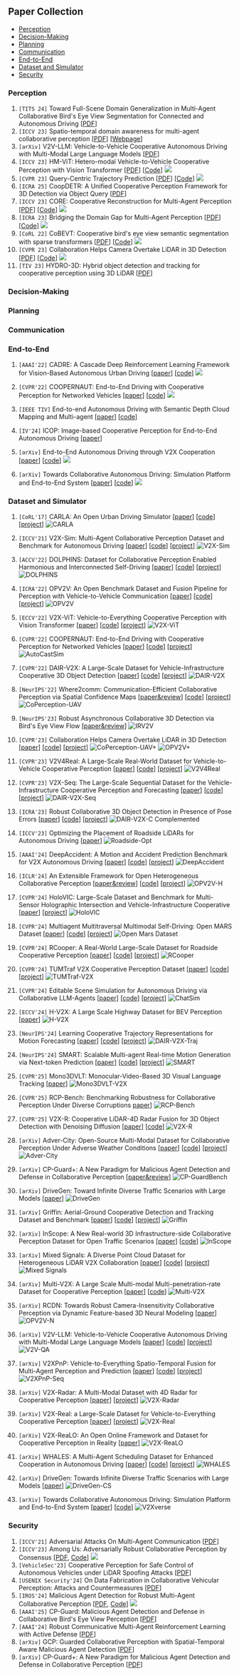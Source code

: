 ## Paper Collection

- [Perception](papers.md#perception)
- [Decision-Making](papers.md#decision-making)
- [Planning](papers.md#planning)
- [Communication](papers.md#communication)
- [End-to-End](papers.md#end-to-end)
- [Dataset and Simulator](papers.md#dataset-and-simulator)
- [Security](papers.md#security)

### Perception
1. `[TITS 24]` Toward Full-Scene Domain Generalization in Multi-Agent Collaborative Bird's Eye View Segmentation for Connected and Autonomous Driving [[PDF](https://ieeexplore.ieee.org/abstract/document/10779389)]
2. `[ICCV 23]` Spatio-temporal domain awareness for multi-agent collaborative perception [[PDF](https://openaccess.thecvf.com/content/ICCV2023/papers/Yang_Spatio-Temporal_Domain_Awareness_for_Multi-Agent_Collaborative_Perception_ICCV_2023_paper.pdf)] [[Webpage](https://ydk122024.github.io/SCOPE/)]
3. `[arXiv]` V2V-LLM: Vehicle-to-Vehicle Cooperative Autonomous Driving with Multi-Modal Large Language Models [[PDF](https://arxiv.org/pdf/2502.09980)]
4. `[ICCV 23]` HM-ViT: Hetero-modal Vehicle-to-Vehicle Cooperative Perception with Vision Transformer [[PDF](https://openaccess.thecvf.com/content/ICCV2023/papers/Xiang_HM-ViT_Hetero-Modal_Vehicle-to-Vehicle_Cooperative_Perception_with_Vision_Transformer_ICCV_2023_paper.pdf)] [[Code](https://github.com/XHwind/HM-ViT)] ![](https://img.shields.io/github/stars/XHwind/HM-ViT.svg?style=social&label=Star&maxAge=2592000)
5. `[CVPR 23]` Query-Centric Trajectory Prediction [[PDF](https://openaccess.thecvf.com/content/CVPR2023/papers/Zhou_Query-Centric_Trajectory_Prediction_CVPR_2023_paper.pdf)] [[Code](https://github.com/ZikangZhou/QCNet)] ![](https://img.shields.io/github/stars/ZikangZhou/QCNet.svg?style=social&label=Star&maxAge=2592000)
6. `[ICRA 25]` CoopDETR: A Unified Cooperative Perception Framework for 3D Detection via Object Query [[PDF](https://arxiv.org/pdf/2502.19313)]
7. `[ICCV 23]` CORE: Cooperative Reconstruction for Multi-Agent Perception [[PDF](https://openaccess.thecvf.com/content/ICCV2023/papers/Wang_CORE_Cooperative_Reconstruction_for_Multi-Agent_Perception_ICCV_2023_paper.pdf)] [[Code](https://github.com/zllxot/CORE)] ![](https://img.shields.io/github/stars/zllxot/CORE.svg?style=social&label=Star&maxAge=2592000)
8. `[ICRA 23]` Bridging the Domain Gap for Multi-Agent Perception [[PDF](https://ieeexplore.ieee.org/stamp/stamp.jsp?tp=&arnumber=10160871)] [[Code](https://github.com/DerrickXuNu/MPDA)] ![](https://img.shields.io/github/stars/DerrickXuNu/MPDA.svg?style=social&label=Star&maxAge=2592000)
9. `[CoRL 22]` CoBEVT: Cooperative bird's eye view semantic segmentation with sparse transformers [[PDF](https://arxiv.org/pdf/2207.02202)] [[Code](https://github.com/DerrickXuNu/CoBEVT)] ![](https://img.shields.io/github/stars/DerrickXuNu/CoBEVT.svg?style=social&label=Star&maxAge=2592000)
10. `[CVPR 23]` Collaboration Helps Camera Overtake LiDAR in 3D Detection [[PDF](https://openaccess.thecvf.com/content/CVPR2023/papers/Hu_Collaboration_Helps_Camera_Overtake_LiDAR_in_3D_Detection_CVPR_2023_paper.pdf)] [[Code](https://github.com/MediaBrain-SJTU/CoCa3D)] ![](https://img.shields.io/github/stars/MediaBrain-SJTU/CoCa3D.svg?style=social&label=Star&maxAge=2592000)
11. `[TIV 23]` HYDRO-3D: Hybrid object detection and tracking for cooperative perception using 3D LiDAR [[PDF](https://ieeexplore.ieee.org/stamp/stamp.jsp?arnumber=10148929)]


### Decision-Making

### Planning

### Communication

### End-to-End

1. `[AAAI'22]` CADRE: A Cascade Deep Reinforcement Learning Framework for Vision-Based Autonomous Urban Driving [[paper](https://arxiv.org/abs/2202.08557)] [[code](https://github.com/BIT-MCS/Cadre.git)] ![](https://img.shields.io/github/stars/BIT-MCS/Cadre.svg?style=social&label=Star&maxAge=2592000)

2. `[CVPR'22]` COOPERNAUT: End-to-End Driving with Cooperative Perception for Networked Vehicles [[paper](https://arxiv.org/abs/2205.02222)] [[code](https://github.com/UT-Austin-RPL/Coopernaut.git)] ![](https://img.shields.io/github/stars/UT-Austin-RPL/Coopernaut.svg?style=social&label=Star&maxAge=2592000)

3. `[IEEE TIV]` End-to-end Autonomous Driving with Semantic Depth Cloud Mapping and Multi-agent [[paper](https://doi.org/10.1109/TIV.2022.3185303)] [[code](https://github.com/oskarnatan/end-to-end-driving)]

4. `[IV'24]` ICOP: Image-based Cooperative Perception for End-to-End Autonomous Driving [[paper](https://ieeexplore.ieee.org/abstract/document/10588825)]

5. `[arXiv]` End-to-End Autonomous Driving through V2X Cooperation [[paper](https://arxiv.org/abs/2404.00717)] [[code](https://github.com/AIR-THU/UniV2X)] ![](https://img.shields.io/github/stars/AIR-THU/UniV2X.svg?style=social&label=Star&maxAge=2592000)

6. `[arXiv]` Towards Collaborative Autonomous Driving: Simulation Platform and End-to-End System [[paper](https://arxiv.org/abs/2404.09496)] [[code](https://github.com/CollaborativePerception/V2Xverse)] ![](https://img.shields.io/github/stars/CollaborativePerception/V2Xverse.svg?style=social&label=Star&maxAge=2592000)

### Dataset and Simulator

1. `[CoRL'17]` CARLA: An Open Urban Driving Simulator [[paper](https://arxiv.org/abs/1711.03938)] [[code](https://github.com/carla-simulator/carla)] [[project](https://carla.org)] ![CARLA](https://img.shields.io/badge/-CARLA-blue)
   
2. `[ICCV'21]` V2X-Sim: Multi-Agent Collaborative Perception Dataset and Benchmark for Autonomous Driving [[paper](https://arxiv.org/abs/2202.08449)] [[code](https://github.com/ai4ce/V2X-Sim)] [[project](https://ai4ce.github.io/V2X-Sim)] ![V2X-Sim](https://img.shields.io/badge/-V2X--Sim-blue)
   
3. `[ACCV'22]` DOLPHINS: Dataset for Collaborative Perception Enabled Harmonious and Interconnected Self-Driving [[paper](https://arxiv.org/abs/2207.07609)] [[code](https://github.com/explosion5/Dolphins)] [[project](https://dolphins-dataset.net)] ![DOLPHINS](https://img.shields.io/badge/-DOLPHINS-blue)
   
4. `[ICRA'22]` OPV2V: An Open Benchmark Dataset and Fusion Pipeline for Perception with Vehicle-to-Vehicle Communication [[paper](https://arxiv.org/abs/2109.07644)] [[code](https://github.com/DerrickXuNu/OpenCOOD)] [[project](https://mobility-lab.seas.ucla.edu/opv2v)] ![OPV2V](https://img.shields.io/badge/-OPV2V-blue)

5. `[ECCV'22]` V2X-ViT: Vehicle-to-Everything Cooperative Perception with Vision Transformer [[paper](https://arxiv.org/abs/2203.10638)] [[code](https://github.com/DerrickXuNu/v2x-vit)] [[project](https://drive.google.com/drive/folders/1r5sPiBEvo8Xby-nMaWUTnJIPK6WhY1B6)] ![V2X-ViT](https://img.shields.io/badge/-V2X--ViT-blue)

6. `[CVPR'22]` COOPERNAUT: End-to-End Driving with Cooperative Perception for Networked Vehicles [[paper](https://ut-austin-rpl.github.io/Coopernaut/)] [[code](https://github.com/UT-Austin-RPL/Coopernaut)] [[project](https://ut-austin-rpl.github.io/Coopernaut/)] ![AutoCastSim](https://img.shields.io/badge/-AutoCastSim-blue)

7. `[CVPR'22]` DAIR-V2X: A Large-Scale Dataset for Vehicle-Infrastructure Cooperative 3D Object Detection [[paper](https://arxiv.org/abs/2204.05575)] [[code](https://github.com/AIR-THU/DAIR-V2X?tab=readme-ov-file)] [[project](https://thudair.baai.ac.cn/index)] ![DAIR-V2X](https://img.shields.io/badge/-DAIR--V2X-blue)
   
8. `[NeurIPS'22]` Where2comm: Communication-Efficient Collaborative Perception via Spatial Confidence Maps [[paper&review](https://openreview.net/forum?id=dLL4KXzKUpS)] [[code](https://github.com/MediaBrain-SJTU/where2comm)] [[project](https://siheng-chen.github.io/dataset/coperception-uav)] ![CoPerception-UAV](https://img.shields.io/badge/-CoPerception--UAV-blue)

9. `[NeurIPS'23]` Robust Asynchronous Collaborative 3D Detection via Bird's Eye View Flow [[paper&review](https://openreview.net/forum?id=UHIDdtxmVS)] ![IRV2V](https://img.shields.io/badge/-IRV2V-blue)

10. `[CVPR'23]` Collaboration Helps Camera Overtake LiDAR in 3D Detection [[paper](https://arxiv.org/abs/2303.13560)] [[code](https://github.com/MediaBrain-SJTU/CoCa3D)] [[project](https://siheng-chen.github.io/dataset/CoPerception+)] ![CoPerception-UAV+](https://img.shields.io/badge/-CoPerception--UAV%2B-blue) ![OPV2V+](https://img.shields.io/badge/-OPV2V%2B-blue)


11. `[CVPR'23]` V2V4Real: A Large-Scale Real-World Dataset for Vehicle-to-Vehicle Cooperative Perception [[paper](https://arxiv.org/abs/2303.07601)] [[code](https://github.com/ucla-mobility/V2V4Real)] [[project](https://mobility-lab.seas.ucla.edu/v2v4real)] ![V2V4Real](https://img.shields.io/badge/-V2V4Real-blue)

12. `[CVPR'23]` V2X-Seq: The Large-Scale Sequential Dataset for the Vehicle-Infrastructure Cooperative Perception and Forecasting [[paper](https://arxiv.org/abs/2305.05938)] [[code](https://github.com/AIR-THU/DAIR-V2X-Seq)] [[project](https://thudair.baai.ac.cn/index)] ![DAIR-V2X-Seq](https://img.shields.io/badge/-DAIR--V2X--Seq-blue)

13. `[ICRA'23]` Robust Collaborative 3D Object Detection in Presence of Pose Errors [[paper](https://arxiv.org/abs/2211.07214)] [[code](https://github.com/yifanlu0227/CoAlign)] [[project](https://siheng-chen.github.io/dataset/dair-v2x-c-complemented)] ![DAIR-V2X-C Complemented](https://img.shields.io/badge/-DAIR--V2X--C-blue)

14. `[ICCV'23]` Optimizing the Placement of Roadside LiDARs for Autonomous Driving [[paper](https://arxiv.org/abs/2310.07247)] ![Roadside-Opt](https://img.shields.io/badge/-Roadside--Opt-blue)

15. `[AAAI'24]` DeepAccident: A Motion and Accident Prediction Benchmark for V2X Autonomous Driving [[paper](https://arxiv.org/abs/2304.01168)] [[code](https://github.com/tianqi-wang1996/DeepAccident)] [[project](https://deepaccident.github.io)] ![DeepAccident](https://img.shields.io/badge/-DeepAccident-blue)

16. `[ICLR'24]` An Extensible Framework for Open Heterogeneous Collaborative Perception [[paper&review](https://openreview.net/forum?id=KkrDUGIASk)] [[code](https://github.com/yifanlu0227/HEAL)] [[project](https://huggingface.co/datasets/yifanlu/OPV2V-H)] ![OPV2V-H](https://img.shields.io/badge/-OPV2V--H-blue)

17. `[CVPR'24]` HoloVIC: Large-Scale Dataset and Benchmark for Multi-Sensor Holographic Intersection and Vehicle-Infrastructure Cooperative [[paper](https://arxiv.org/abs/2403.02640)] [[project](https://holovic.net)] ![HoloVIC](https://img.shields.io/badge/-HoloVIC-blue)

18. `[CVPR'24]` Multiagent Multitraversal Multimodal Self-Driving: Open MARS Dataset [[paper](https://arxiv.org/abs/2406.09383)] [[code](https://github.com/ai4ce/MARS)] [[project](https://ai4ce.github.io/MARS)] ![Open Mars Dataset](https://img.shields.io/badge/-Open%20Mars%20Dataset-blue)

19. `[CVPR'24]` RCooper: A Real-World Large-Scale Dataset for Roadside Cooperative Perception [[paper](https://arxiv.org/abs/2403.10145)] [[code](https://github.com/AIR-THU/DAIR-RCooper)] [[project](https://www.t3caic.com/qingzhen)] ![RCooper](https://img.shields.io/badge/-RCooper-blue)

20. `[CVPR'24]` TUMTraf V2X Cooperative Perception Dataset [[paper](https://arxiv.org/abs/2403.01316)] [[code](https://github.com/tum-traffic-dataset/tum-traffic-dataset-dev-kit)] [[project](https://tum-traffic-dataset.github.io/tumtraf-v2x)] ![TUMTraf-V2X](https://img.shields.io/badge/-TUMTraf--V2X-blue)

21. `[CVPR'24]` Editable Scene Simulation for Autonomous Driving via Collaborative LLM-Agents [[paper](https://arxiv.org/abs/2402.05746)] [[code](https://github.com/yifanlu0227/ChatSim)] [[project](https://yifanlu0227.github.io/ChatSim/)] ![ChatSim](https://img.shields.io/badge/-ChatSim-blue)

22. `[ECCV'24]` H-V2X: A Large Scale Highway Dataset for BEV Perception [[paper](https://eccv2024.ecva.net/virtual/2024/poster/126)] ![H-V2X](https://img.shields.io/badge/-H--V2X-blue)

23. `[NeurIPS'24]` Learning Cooperative Trajectory Representations for Motion Forecasting [[paper](https://arxiv.org/abs/2311.00371)] [[code](https://github.com/AIR-THU/V2X-Graph)] [[project](https://thudair.baai.ac.cn/index)] ![DAIR-V2X-Traj](https://img.shields.io/badge/-DAIR--V2X--Traj-blue)
    
24. `[NeurIPS'24]` SMART: Scalable Multi-agent Real-time Motion Generation via Next-token Prediction [[paper](https://arxiv.org/abs/2405.15677)] [[code](https://github.com/rainmaker22/SMART)] [[project](https://smart-motion.github.io/smart/)] ![SMART](https://img.shields.io/badge/-SMART-blue)

25. `[CVPR'25]` Mono3DVLT: Monocular-Video-Based 3D Visual Language Tracking [[paper](https://cvpr.thecvf.com/Conferences/2025/AcceptedPapers)] ![Mono3DVLT-V2X](https://img.shields.io/badge/-Mono3DVLT--V2X-blue)

26. `[CVPR'25]` RCP-Bench: Benchmarking Robustness for Collaborative Perception Under Diverse Corruptions [paper](https://cvpr.thecvf.com/virtual/2025/poster/34639)] ![RCP-Bench](https://img.shields.io/badge/-RCP--Bench-blue)

27. `[CVPR'25]` V2X-R: Cooperative LiDAR-4D Radar Fusion for 3D Object Detection with Denoising Diffusion [[paper](https://arxiv.org/abs/2411.08402)] [[code](https://github.com/ylwhxht/V2X-R)] ![V2X-R](https://img.shields.io/badge/-V2X--R-blue)

28. `[arXiv]` Adver-City: Open-Source Multi-Modal Dataset for Collaborative Perception Under Adverse Weather Conditions [[paper](https://arxiv.org/abs/2410.06380)] [[code](https://github.com/QUARRG/Adver-City)] [[project](https://labs.cs.queensu.ca/quarrg/datasets/adver-city)] ![Adver-City](https://img.shields.io/badge/-Adver--City-blue)

29. `[arXiv]` CP-Guard+: A New Paradigm for Malicious Agent Detection and Defense in Collaborative Perception [[paper&review](https://openreview.net/forum?id=9MNzHTSDgh)] ![CP-GuardBench](https://img.shields.io/badge/-CP--GuardBench-blue)

30. `[arXiv]` DriveGen: Toward Infinite Diverse Traffic Scenarios with Large Models [[paper](https://arxiv.org/pdf/2503.05808)] ![DriveGen](https://img.shields.io/badge/-DriveGen-blue)

31. `[arXiv]` Griffin: Aerial-Ground Cooperative Detection and Tracking Dataset and Benchmark [[paper](https://arxiv.org/abs/2503.06983)] [[code](https://github.com/wang-jh18-SVM/Griffin)] [[project](https://pan.baidu.com/s/1NDgsuHB-QPRiROV73NRU5g)] ![Griffin](https://img.shields.io/badge/-Griffin-blue)

32. `[arXiv]` InScope: A New Real-world 3D Infrastructure-side Collaborative Perception Dataset for Open Traffic Scenarios [[paper](https://arxiv.org/abs/2407.21581)] [[code](https://github.com/xf-zh/InScope)] ![InScope](https://img.shields.io/badge/-InScope-blue)

33. `[arXiv]` Mixed Signals: A Diverse Point Cloud Dataset for Heterogeneous LiDAR V2X Collaboration [[paper](https://arxiv.org/abs/2502.14156)] [[code](https://github.com/chinitaberrio/Mixed-Signals)] [[project](https://mixedsignalsdataset.cs.cornell.edu)] ![Mixed Signals](https://img.shields.io/badge/-Mixed%20Signals-blue)

34. `[arXiv]` Multi-V2X: A Large Scale Multi-modal Multi-penetration-rate Dataset for Cooperative Perception [[paper](https://arxiv.org/abs/2409.04980)] [[code](https://github.com/RadetzkyLi/Multi-V2X)] ![Multi-V2X](https://img.shields.io/badge/-Multi--V2X-blue)

35. `[arXiv]` RCDN: Towards Robust Camera-Insensitivity Collaborative Perception via Dynamic Feature-based 3D Neural Modeling [[paper](https://arxiv.org/abs/2405.16868)] ![OPV2V-N](https://img.shields.io/badge/-OPV2V--N-blue)

36. `[arXiv]` V2V-LLM: Vehicle-to-Vehicle Cooperative Autonomous Driving with Multi-Modal Large Language Models [[paper](https://arxiv.org/abs/2502.09980)] [[code](https://github.com/eddyhkchiu/V2VLLM)] [[project](https://eddyhkchiu.github.io/v2vllm.github.io)] ![V2V-QA](https://img.shields.io/badge/-V2V--QA-blue)

37. `[arXiv]` V2XPnP: Vehicle-to-Everything Spatio-Temporal Fusion for Multi-Agent Perception and Prediction [[paper](https://arxiv.org/abs/2412.01812)] [[code](https://github.com/Zewei-Zhou/V2XPnP)] [[project](https://mobility-lab.seas.ucla.edu/v2xpnp)] ![V2XPnP-Seq](https://img.shields.io/badge/-V2XPnP--Seq-blue)

38. `[arXiv]` V2X-Radar: A Multi-Modal Dataset with 4D Radar for Cooperative Perception [[paper](https://arxiv.org/abs/2411.10962)] [[project](http://openmpd.com/column/V2X-Radar)] ![V2X-Radar](https://img.shields.io/badge/-V2X--Radar-blue)

39. `[arXiv]` V2X-Real: a Large-Scale Dataset for Vehicle-to-Everything Cooperative Perception [[paper](https://arxiv.org/abs/2403.16034)] [[project](https://mobility-lab.seas.ucla.edu/v2x-real)] ![V2X-Real](https://img.shields.io/badge/-V2X--Real-blue)

40. `[arXiv]` V2X-ReaLO: An Open Online Framework and Dataset for Cooperative Perception in Reality [[paper](https://arxiv.org/abs/2503.10034)] ![V2X-ReaLO](https://img.shields.io/badge/-V2X--ReaLO-blue)

41. `[arXiv]` WHALES: A Multi-Agent Scheduling Dataset for Enhanced Cooperation in Autonomous Driving [[paper](https://arxiv.org/abs/2411.13340)] [[code](https://github.com/chensiweiTHU/WHALES)] [[project](https://pan.baidu.com/s/1dintX-d1T-m2uACqDlAM9A)] ![WHALES](https://img.shields.io/badge/-WHALES-blue)

42. `[arXiv]` DriveGen: Towards Infinite Diverse Traffic Scenarios with Large Models [[paper](https://arxiv.org/pdf/2503.05808)] ![DriveGen-CS](https://img.shields.io/badge/-DriveGen--CS-blue)

43. `[arXiv]` Towards Collaborative Autonomous Driving: Simulation Platform and End-to-End System [[paper](https://arxiv.org/abs/2404.09496)] [[code](https://github.com/CollaborativePerception/V2Xverse)] ![V2Xverse](https://img.shields.io/badge/-V2Xverse-blue)

### Security

1. `[ICCV'21]` Adversarial Attacks On Multi-Agent Communication [[PDF](https://ieeexplore.ieee.org/document/9711249/?arnumber=9711249)]
2. `[ICCV'23]` Among Us: Adversarially Robust Collaborative Perception by Consensus [[PDF](https://openaccess.thecvf.com/content/ICCV2023/papers/Li_Among_Us_Adversarially_Robust_Collaborative_Perception_by_Consensus_ICCV_2023_paper.pdf), [Code](https://github.com/coperception/ROBOSAC)] ![](https://img.shields.io/github/stars/coperception/ROBOSAC.svg?style=social&label=Star&maxAge=2592000)
3. `[VehicleSec'23]` Cooperative Perception for Safe Control of Autonomous Vehicles under LiDAR Spoofing Attacks [[PDF](http://arxiv.org/abs/2302.07341)]
4. `[USENIX Security'24]` On Data Fabrication in Collaborative Vehicular Perception: Attacks and Countermeasures [[PDF](http://arxiv.org/abs/2309.12955)]
5. `[IROS'24]` Malicious Agent Detection for Robust Multi-Agent Collaborative Perception [[PDF](http://arxiv.org/abs/2310.11901), [Code](https://github.com/shengyin1224/MADE)] ![](https://img.shields.io/github/stars/shengyin1224/MADE.svg?style=social&label=Star&maxAge=2592000)
6. `[AAAI'25]` CP-Guard: Malicious Agent Detection and Defense in Collaborative Bird's Eye View Perception [[PDF](https://arxiv.org/abs/2412.12000)]
7. `[AAAI'24]` Robust Communicative Multi-Agent Reinforcement Learning with Active Defense [[PDF](https://ojs.aaai.org/index.php/AAAI/article/view/29708)]
8. `[arXiv]` GCP: Guarded Collaborative Perception with Spatial-Temporal Aware Malicious Agent Detection [[PDF](https://arxiv.org/abs/2501.02450)]
9. `[arXiv]` CP-Guard+: A New Paradigm for Malicious Agent Detection and Defense in Collaborative Perception [[PDF](https://arxiv.org/abs/2502.07807v1)]

